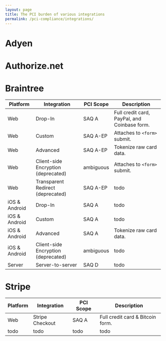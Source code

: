 ```yaml
---
layout: page
title: The PCI burden of various integrations 
permalink: /pci-compliance/integrations/
---
```


# Adyen

# Authorize.net

# Braintree

Platform | Integration | PCI Scope | Description
-----|-----|-----|-----
Web | Drop-In | SAQ A | Full credit card, PayPal, and Coinbase form.
Web | Custom | SAQ A-EP | Attaches to `<form>` submit.
Web | Advanced | SAQ A-EP | Tokenize raw card data.
Web | Client-side Encryption (deprecated) | ambiguous | Attaches to `<form>` submit.
Web | Transparent Redirect (deprecated) | SAQ A-EP | todo
iOS & Android | Drop-In | SAQ A | todo
iOS & Android | Custom | SAQ A | todo
iOS & Android | Advanced | SAQ A | Tokenize raw card data.
iOS & Android | Client-side Encryption (deprecated) | ambiguous | todo
Server | Server-to-server | SAQ D | todo

# Stripe

Platform | Integration | PCI Scope | Description
-----|-----|-----|-----
Web | Stripe Checkout | SAQ A | Full credit card & Bitcoin form.
todo | todo | todo | todo
